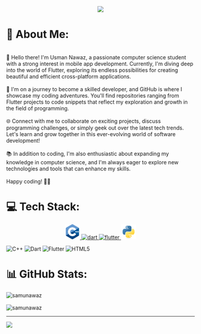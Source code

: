 <div id="header" align="center">
  <img src="https://media.giphy.com/media/M9gbBd9nbDrOTu1Mqx/giphy.gif" width="100"/>
</div>

# 💫 About Me:
<br>👋 Hello there! I'm Usman Nawaz, a passionate computer science student with a strong interest in mobile app development. Currently, I'm diving deep into the world of Flutter, exploring its endless possibilities for creating beautiful and efficient cross-platform applications.<br><br>🚀 I'm on a journey to become a skilled developer, and GitHub is where I showcase my coding adventures. You'll find repositories ranging from Flutter projects to code snippets that reflect my exploration and growth in the field of programming.<br><br>🌐 Connect with me to collaborate on exciting projects, discuss programming challenges, or simply geek out over the latest tech trends. Let's learn and grow together in this ever-evolving world of software development!<br><br>📚 In addition to coding, I'm also enthusiastic about expanding my knowledge in computer science, and I'm always eager to explore new technologies and tools that can enhance my skills.<br><br>Happy coding! 🚀✨


# 💻 Tech Stack:

</p>


<p align="center"> <a href="https://www.w3schools.com/cpp/" target="_blank" rel="noreferrer"> <img src="https://raw.githubusercontent.com/devicons/devicon/master/icons/cplusplus/cplusplus-original.svg" alt="cplusplus" width="40" height="40"/> </a> <a href="https://dart.dev" target="_blank" rel="noreferrer"> <img src="https://www.vectorlogo.zone/logos/dartlang/dartlang-icon.svg" alt="dart" width="40" height="40"/> </a> <a href="https://flutter.dev" target="_blank" rel="noreferrer"> <img src="https://www.vectorlogo.zone/logos/flutterio/flutterio-icon.svg" alt="flutter" width="40" height="40"/> </a> <a href="https://www.python.org" target="_blank" rel="noreferrer"> <img src="https://raw.githubusercontent.com/devicons/devicon/master/icons/python/python-original.svg" alt="python" width="40" height="40"/> </a> </p>


![C++](https://img.shields.io/badge/c++-%2300599C.svg?style=for-the-badge&logo=c%2B%2B&logoColor=white) ![Dart](https://img.shields.io/badge/dart-%230175C2.svg?style=for-the-badge&logo=dart&logoColor=white) ![Flutter](https://img.shields.io/badge/Flutter-%2302569B.svg?style=for-the-badge&logo=Flutter&logoColor=white) ![HTML5](https://img.shields.io/badge/html5-%23E34F26.svg?style=for-the-badge&logo=html5&logoColor=white)
# 📊 GitHub Stats:
<p><img align="center" src="https://github-readme-stats.vercel.app/api/top-langs?username=samunawaz&theme=dark&hide_border=false&show_icons=true&locale=en&layout=compact" alt="samunawaz" /></p>

<p><img align="center" src="https://github-readme-streak-stats.herokuapp.com/?user=samunawaz&theme=dark&hide_border=false&" alt="samunawaz" /></p>


---
[![](https://visitcount.itsvg.in/api?id=SamuNawaz&icon=0&color=0)](https://visitcount.itsvg.in)


<!-- Proudly created with GPRM ( https://gprm.itsvg.in ) -->
